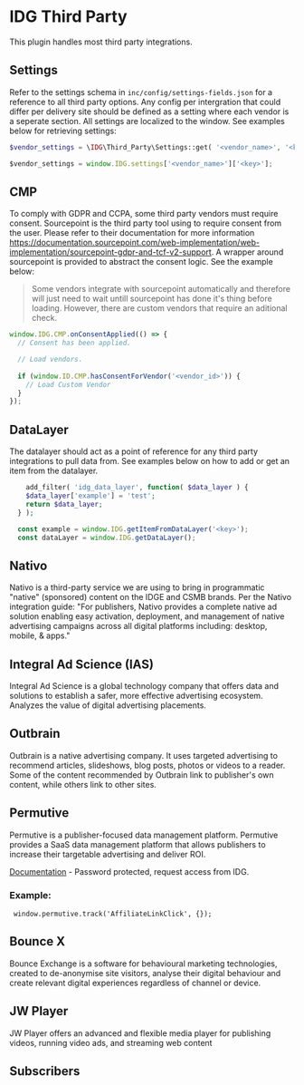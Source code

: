 # IDG Third Party

This plugin handles most third party integrations.

## Settings

Refer to the settings schema in `inc/config/settings-fields.json` for a reference to all third party options. Any config per intergration that could differ per delivery site should be defined as a setting where each vendor is a seperate section. All settings are localized to the window. See examples below for retrieving settings:

```php
$vendor_settings = \IDG\Third_Party\Settings::get( '<vendor_name>', '<key>' );
```

```js
$vendor_settings = window.IDG.settings['<vendor_name>']['<key>'];
```

## CMP

To comply with GDPR and CCPA, some third party vendors must require consent. Sourcepoint is the third party tool using to require consent from the user. Please refer to their documentation for more information https://documentation.sourcepoint.com/web-implementation/web-implementation/sourcepoint-gdpr-and-tcf-v2-support. A wrapper around sourcepoint is provided to abstract the consent logic. See the example below:

> Some vendors integrate with sourcepoint automatically and therefore will just need to wait untill sourcepoint has done it's thing before loading. However, there are custom vendors that require an aditional check.

```js
window.IDG.CMP.onConsentApplied(() => {
  // Consent has been applied.

  // Load vendors.
  
  if (window.ID.CMP.hasConsentForVendor('<vendor_id>')) {
    // Load Custom Vendor 
  }
});
```

## DataLayer

The datalayer should act as a point of reference for any third party integrations to pull data from. See examples below on how to add or get an item from the datalayer.

```php
	add_filter( 'idg_data_layer', function( $data_layer ) {
    $data_layer['example'] = 'test';
    return $data_layer;
  } );
```

```js
  const example = window.IDG.getItemFromDataLayer('<key>');
  const dataLayer = window.IDG.getDataLayer();
```

## Nativo
Nativo is a third-party service we are using to bring in programmatic "native" (sponsored) content on the IDGE and CSMB brands. Per the Nativo integration guide: "For publishers, Nativo provides a complete native ad solution enabling easy activation, deployment, and management of native advertising campaigns across all digital platforms including: desktop, mobile, & apps."

## Integral Ad Science (IAS)
Integral Ad Science is a global technology company that offers data and solutions to establish a safer, more effective advertising ecosystem. Analyzes the value of digital advertising placements.

## Outbrain
Outbrain is a native advertising company. It uses targeted advertising to recommend articles, slideshows, blog posts, photos or videos to a reader. Some of the content recommended by Outbrain link to publisher's own content, while others link to other sites.

## Permutive
Permutive is a publisher-focused data management platform. Permutive provides a SaaS data management platform that allows publishers to increase their targetable advertising and deliver ROI.

[Documentation](https://developer.permutive.com/) - Password protected, request access from IDG.

### Example:
```
 window.permutive.track('AffiliateLinkClick', {});
```
## Bounce X
Bounce Exchange is a software for behavioural marketing technologies, created to de-anonymise site visitors, analyse their digital behaviour and create relevant digital experiences regardless of channel or device.

## JW Player
JW Player offers an advanced and flexible media player for publishing videos, running video ads, and streaming web content

## Subscribers

